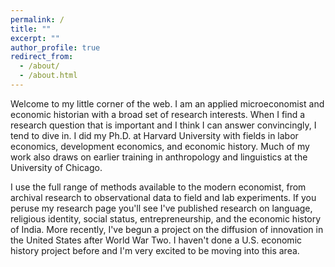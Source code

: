 ```yaml
---
permalink: /
title: ""
excerpt: ""
author_profile: true
redirect_from: 
  - /about/
  - /about.html
---
```


Welcome to my little corner of the web. I am an applied microeconomist and economic historian with a broad set of research interests. When I find a research question that is important and I think I can answer convincingly, I tend to dive in. I did my Ph.D. at Harvard University with fields in labor economics, development economics, and economic history. Much of my work also draws on earlier training in anthropology and linguistics at the University of Chicago. 

I use the full range of methods available to the modern economist, from archival research to observational data to field and lab experiments. If you peruse my research page you'll see I've published research on language, religious identity, social status, entrepreneurship, and the economic history of India. More recently, I've begun a project on the diffusion of innovation in the United States after World War Two. I haven't done a U.S. economic history project before and I'm very excited to be moving into this area.